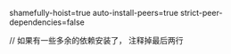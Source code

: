 shamefully-hoist=true
auto-install-peers=true
strict-peer-dependencies=false

// 如果有一些多余的依赖安装了， 注释掉最后两行